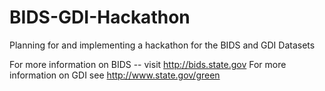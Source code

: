# BIDS-GDI-Hackathon
Planning for and implementing a hackathon for the BIDS and GDI Datasets

For more information on BIDS -- visit http://bids.state.gov
For more information on GDI see http://www.state.gov/green
